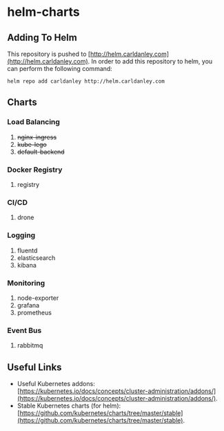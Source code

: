 # helm-charts

## Adding To Helm

This repository is pushed to [http://helm.carldanley.com](http://helm.carldanley.com). In order to add this repository to helm, you can perform the following command:

`helm repo add carldanley http://helm.carldanley.com`

## Charts

### Load Balancing

1. ~~nginx-ingress~~
1. ~~kube-lego~~
1. ~~default-backend~~

### Docker Registry

1. registry

### CI/CD

1. drone

### Logging

1. fluentd
1. elasticsearch
1. kibana

### Monitoring

1. node-exporter
1. grafana
1. prometheus

### Event Bus

1. rabbitmq

## Useful Links

* Useful Kubernetes addons: [https://kubernetes.io/docs/concepts/cluster-administration/addons/](https://kubernetes.io/docs/concepts/cluster-administration/addons/).
* Stable Kubernetes charts (for helm): [https://github.com/kubernetes/charts/tree/master/stable](https://github.com/kubernetes/charts/tree/master/stable).
